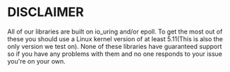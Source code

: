 <h1>DISCLAIMER</h1>
All of our libraries are built on io_uring and/or epoll.
To get the most out of these you should use a Linux kernel version of at least 5.11(This is also the only version we test on).
None of these libraries have guaranteed support so if you have any problems with them and no one responds to your issue you're on your own.
